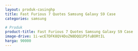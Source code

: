 ```yaml
---
layout: produk-casinghp
title: Fast Furious 7 Quotes Samsung Galaxy S9 Case
categories: samsung

# Produk
product-title: Fast Furious 7 Quotes Samsung Galaxy S9 Case
image-drive: 1i-wcE7DFK8QV4DoZN8DQQ1P5fuBORtIL
harga: 90000
---
```

